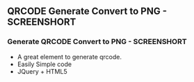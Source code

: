 ## QRCODE Generate Convert to PNG - SCREENSHORT

### Generate QRCODE Convert to PNG - SCREENSHORT

- A great element to generate qrcode. 
- Easily Simple code
- JQuery + HTML5